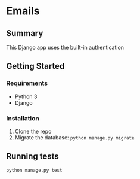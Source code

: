 # Emails
## Summary
This Django app uses the built-in authentication
## Getting Started
### Requirements
* Python 3
* Django
### Installation
1. Clone the repo
2. Migrate the database: `python manage.py migrate`
## Running tests
`python manage.py test`
